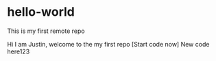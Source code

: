 # hello-world
This is my first remote repo

Hi I am Justin, welcome to the my first repo 
[Start code now]
New code here123